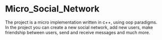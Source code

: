 # Micro_Social_Network
The project is a micro implementation written in c++, using oop paradigms. 
In the project you can
create a new social network, 
add new users,
make friendship between users,
send and receive messages
and much more.
